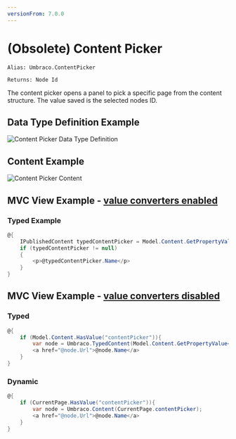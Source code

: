 ```yaml
---
versionFrom: 7.0.0
---
```


# (Obsolete) Content Picker

`Alias: Umbraco.ContentPicker`

`Returns: Node Id`

The content picker opens a panel to pick a specific page from the content structure. The value saved is the selected nodes ID.

## Data Type Definition Example

![Content Picker Data Type Definition](images/Content-Picker-DataType.png)

## Content Example

![Content Picker Content](images/Content-Picker-Content.png)

## MVC View Example - [value converters enabled](../../../Setup/Upgrading/760-breaking-changes.md#property-value-converters-u4-7318)

### Typed Example

```csharp
@{
    IPublishedContent typedContentPicker = Model.Content.GetPropertyValue<IPublishedContent>("contentPicker");
    if (typedContentPicker != null)
    {
        <p>@typedContentPicker.Name</p>
    }
}
```

## MVC View Example - [value converters disabled](../../../Setup/Upgrading/760-breaking-changes.md#property-value-converters-u4-7318)

### Typed

```csharp
@{
    if (Model.Content.HasValue("contentPicker")){
        var node = Umbraco.TypedContent(Model.Content.GetPropertyValue<int>("contentPicker"));
        <a href="@node.Url">@node.Name</a>
    }
}
```

### Dynamic

```csharp
@{
    if (CurrentPage.HasValue("contentPicker")){
        var node = Umbraco.Content(CurrentPage.contentPicker);
        <a href="@node.Url">@node.Name</a>
    }
}
```